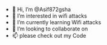 - 👋 Hi, I’m @Asif872gsha
- 👀 I’m interested in wifi attacks 
- 🌱 I’m currently learning Wifi attacks 
- 💞️ I’m looking to collaborate on
- 📫 please check out my Code

<!---
Asif872gsha/Asif872gsha is a ✨ special ✨ repository because its `README.md` (this file) appears on your GitHub profile.
You can click the Preview link to take a look at your changes.
--->
